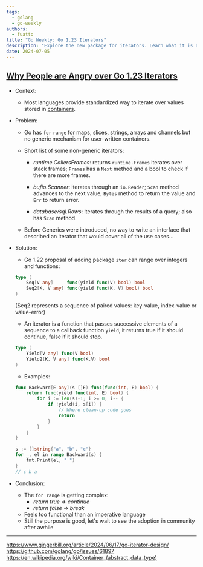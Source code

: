 ```yaml
---
tags:
  - golang
  - go-weekly
authors:
  - fuatto
title: "Go Weekly: Go 1.23 Iterators"
description: "Explore the new package for iterators. Learn what it is and how to use it."
date: 2024-07-05
---
```



## [Why People are Angry over Go 1.23 Iterators](https://www.gingerbill.org/article/2024/06/17/go-iterator-design/)

- Context:
    - Most languages provide standardized way to iterate over values stored in [containers](https://en.wikipedia.org/wiki/Container_(abstract_data_type)).
    
- Problem:

    - Go has `for` `range` for maps, slices, strings, arrays and channels but no generic mechanism for user-written containers.

    - Short list of some non-generic iterators:
        - *runtime.CallersFrames*: returns `runtime.Frames` iterates over stack frames; `Frames` has a `Next` method and a bool to check if there are more frames.

        - *bufio.Scanner*: iterates through an `io.Reader`; `Scan` method advances to the next value, `Bytes` method to return the value and `Err` to return error.

        - *database/sql.Rows*: iterates through the results of a query; also has `Scan` method.
    
    - Before Generics were introduced, no way to write an interface that described an iterator that would cover all of the use cases...

- Solution:

    - Go 1.22 proposal of adding package `iter` can range over integers and functions:

    ```go
    type (
	    Seq[V any]     func(yield func(V) bool) bool
	    Seq2[K, V any] func(yield func(K, V) bool) bool
    )
    ```
    (Seq2 represents a sequence of paired values: key-value, index-value or value-error)
    
    - An iterator is a function that passes successive elements of a sequence to a callback function `yield`, it returns true if it should continue, false if it should stop.

    ```go
    type (
        Yield[V any] func(V bool)
        Yield2[K, V any] func(K,V) bool
    )
    ```

    - Examples:

    ```go
    func Backward[E any](s []E) func(func(int, E) bool) {
        return func(yield func(int, E) bool) {
            for i := len(s)-1; i >= 0; i-- {
                if !yield(i, s[i]) {
                    // Where clean-up code goes
                    return
                }
            }
        }
    }

    s := []string{"a", "b", "c"}
    for _, el in range Backward(s) {
	    fmt.Print(el, " ")
    }
    // c b a
    ```

- Conclusion:
    - The `for range` is getting complex:
        - *return true* => *continue*
        - *return false* => *break*
    - Feels too functional than an imperative language
    - Still the purpose is good, let's wait to see the adoption in community after awhile

---
https://www.gingerbill.org/article/2024/06/17/go-iterator-design/
https://github.com/golang/go/issues/61897
https://en.wikipedia.org/wiki/Container_(abstract_data_type)
